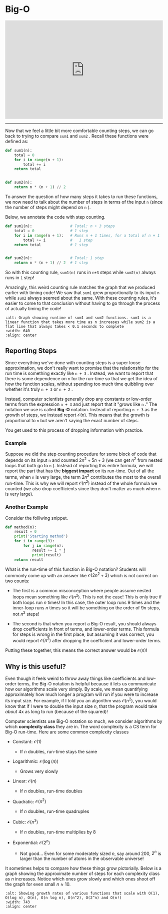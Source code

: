 # Big-O

<div style="position: relative; padding-bottom: 62.5%; height: 0;">
    <iframe src="https://www.loom.com/embed/6ea3c9015df14605ad29976b9f92f603?sharedAppSource=personal_library" frameborder="0" webkitallowfullscreen mozallowfullscreen allowfullscreen style="position: absolute; top: 0; left: 0; width: 100%; height: 100%;"></iframe>
</div>

---

Now that we feel a little bit more comfortable counting steps, we can go back to trying to compare `sum1` and `sum2` . Recall these functions were defined as:

```python
def sum1(n):
    total = 0
    for i in range(n + 1):
        total += i
    return total


def sum2(n):
    return n * (n + 1) // 2
```

To answer the question of how many steps it takes to run these functions, we now need to talk about the number of steps in terms of the input `n` (since the number of steps might depend on `n` ).

Below, we annotate the code with step counting.

```python
def sum1(n):                 # Total: n + 3 steps
    total = 0                # 1 step
    for i in range(n + 1):   # Runs n + 1 times, for a total of n + 1
        total += i           #   1 step
    return total             # 1 step


def sum2(n):                 # Total: 1 step
    return n * (n + 1) // 2  # 1 step
```

So with this counting rule, `sum1(n)` runs in `n+3` steps while `sum2(n)` always runs in `1` step!

Amazingly, this weird counting rule matches the graph that we produced earlier with timing code! We saw that `sum1` grew proportionally to its input `n` while `sum2` always seemed about the same. With these counting rules, it's easier to come to that conclusion without having to go through the process of actually timing the code!

```{image} https://static.us.edusercontent.com/files/UEmjcGL60KC1zovZQd88i3Q4
:alt: Graph showing runtime of sum1 and sum2 functions. sum1 is a linear function that takes more time as n increases while sum2 is a flat line that always takes < 0.1 seconds to complete
:width: 640
:align: center
```

## Reporting Steps

Since everything we've done with counting steps is a super loose approximation, we don't really want to promise that the relationship for the run time is something exactly like `n + 3` . Instead, we want to report that there is some dependence on `n` for the run-time so that we get the idea of how the function scales, without spending too much time quibbling over whether it's truly `n + 3` or `n + 2` .

Instead, computer scientists generally drop any constants or low-order terms from the expression `n + 3` and just report that it "grows like `n` ." The notation we use is called **Big-O** notation. Instead of reporting `n + 3` as the growth of steps, we instead report $\mathcal{O}(n)$. This means that the growth is proportional to `n` but we aren't saying the exact number of steps.

You get used to this process of dropping information with practice.

### Example

Suppose we did the step counting procedure for some block of code that depends on its input `n` and counted $2n^2 + 5n+ 3$ (we can get $n^2$ from nested loops that both go to `n` ). Instead of reporting this entire formula, we will report the part that has the **biggest impact** on its run-time. Out of all the terms, when `n` is very large, the term $2n^2$ contributes the most to the overall run-time. This is why we will report $\mathcal{O}(n^2)$ instead of the whole formula we counted (we also drop coefficients since they don't matter as much when `n` is very large).

### Another Example

Consider the folllwing snippet.

```python
def method(n):
    result = 0
    print('Starting method')
    for i in range(9):
        for j in range(n):
            result += i * j
            print(result)
    return result
```

What is the run-time of this function in Big-O notation? Students will commonly come up with an answer like $\mathcal{O}(2n^2 + 3)$ which is not correct on two counts:

- The first is a common misconception where people assume nested loops mean something like $\mathcal{O}(n^2)$. This is not the case! This is only true if both loops run $n$ times! In this case, the outer loop runs 9 times and the inner-loop runs $n$ times so it will be something on the order of $9n$ steps, not $n^2$ steps!

- The second is that when you report a Big-O result, you should always drop coefficients in front of terms, and lower-order terms. This formula for steps is wrong in the first place, but assuming it was correct, you would report $\mathcal{O}(n^2)$ after dropping the coefficient and lower-order terms.

Putting these together, this means the correct answer would be $\mathcal{O}(n)$!

## Why is this useful?

Even though it feels weird to throw away things like coefficients and low-order terms, the Big-O notation is helpful because it lets us communicate how our algorithms scale very simply. By scale, we mean quantifying approximately how much longer a program will run if you were to increase its input size. For example, if I told you an algorithm was $\mathcal{O}(n^2)$, you would know that if I were to double the input size $n$, that the program would take _about_ 4x as long to run (because of the squared)!

Computer scientists use Big-O notation so much, we consider algorithms by which **complexity class** they are in. The word complexity is a CS term for Big-O run-time. Here are some common complexity classes

- Constant: $\mathcal{O}(1)$

  - If $n$ doubles, run-time stays the same

- Logarithmic: $\mathcal{O}(\log(n))$

  - Grows very slowly

- Linear: $\mathcal{O}(n)$

  - If $n$ doubles, run-time doubles

- Quadratic: $\mathcal{O}(n^2)$

  - If $n$ doubles, run-time quadruples

- Cubic: $\mathcal{O}(n^3)$

  - If $n$ doubles, run-time multiplies by 8

- Exponential: $\mathcal{O}(2^n)$

  - Not good... Even for some moderately sized $n$, say around 200, $2^n$ is larger than the number of atoms in the observable universe!

It sometimes helps to compare how these things grow pictorially. Below is a graph showing the approximate number of steps for each complexity class as $n$ increases. Notice which ones grow slowly and which ones shoot off the graph for even small $n \approx 10$.

```{image} https://static.us.edusercontent.com/files/zPly0cFMKtjHM4JLUP0MHuFi
:alt: Showing growth rates of various functions that scale with O(1), O(log n), O(n), O(n log n), O(n^2), O(2^n) and O(n!)
:width: 743
:align: center
```
